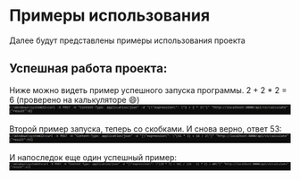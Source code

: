 # Примеры использования

Далее будут представлены примеры использования проекта

## Успешная работа проекта:

Ниже можно видеть пример успешного запуска программы. 2 + 2 * 2 = 6 (проверено на калькуляторе :smile:)  
![Успешный пример 1](https://github.com/Vyber777/NetCalculatorGolang/blob/main/screenshots/image1.PNG?raw=true)

Второй пример запуска, теперь со скобками. И снова верно, ответ 53:  
![Успешный пример 2](https://github.com/Vyber777/NetCalculatorGolang/blob/main/screenshots/image2.PNG?raw=true)

И напоследок еще один успешный пример:  
![Успешный пример 3](https://github.com/Vyber777/NetCalculatorGolang/blob/main/screenshots/image3.PNG?raw=true)